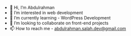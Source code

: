 - 👋 Hi, I’m Abdulrahman
- 💞️ I’m interested in web development
- 🌱 I’m currently learning - WordPress Development
- 👀 I’m looking to collaborate on front-end projects
- 📫 How to reach me - abdulrahman.salah.dev@gmail.com

<!---
Abdulrahman14Salah/Abdulrahman14Salah is a ✨ special ✨ repository because its `README.md` (this file) appears on your GitHub profile.
You can click the Preview link to take a look at your changes.
--->
